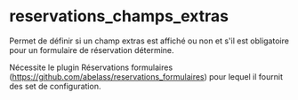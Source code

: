 # reservations_champs_extras

Permet de définir si un champ extras est affiché ou non et s'il est obligatoire pour un formulaire de réservation détermine.

Nécessite le plugin Réservations formulaires (https://github.com/abelass/reservations_formulaires) pour lequel il fournit des set de configuration.